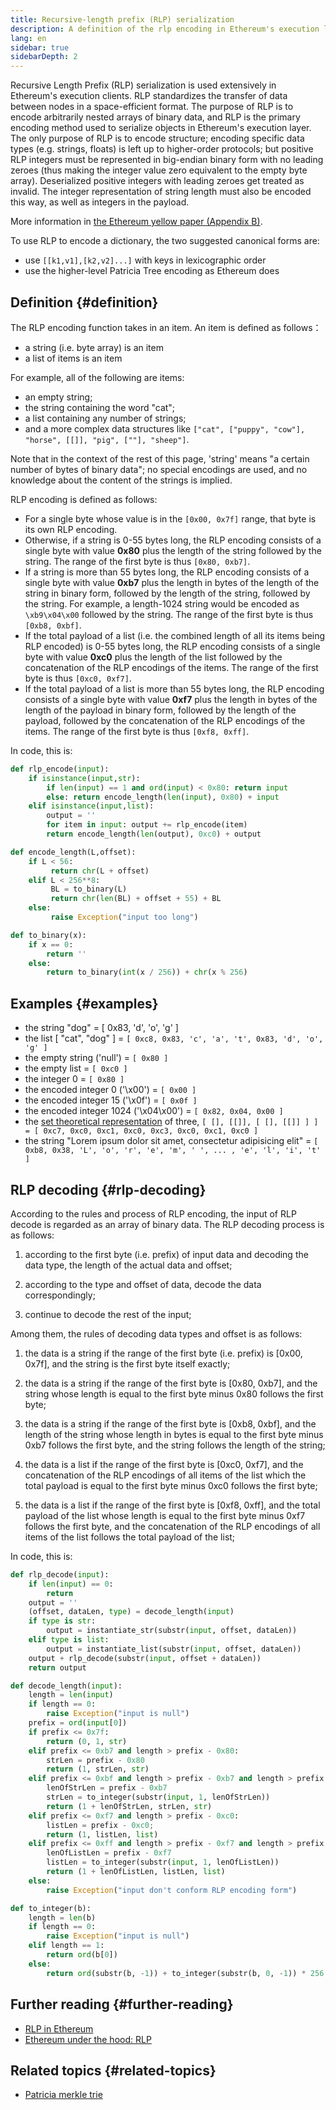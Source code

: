 ```yaml
---
title: Recursive-length prefix (RLP) serialization
description: A definition of the rlp encoding in Ethereum's execution layer.
lang: en
sidebar: true
sidebarDepth: 2
---
```


Recursive Length Prefix (RLP) serialization is used extensively in Ethereum's execution clients. RLP standardizes the transfer of data between nodes in a space-efficient format. The purpose of RLP is to encode arbitrarily nested arrays of binary data, and RLP is the primary encoding method used to serialize objects in Ethereum's execution layer. The only purpose of RLP is to encode structure; encoding specific data types (e.g. strings, floats) is left up to higher-order protocols; but positive RLP integers must be represented in big-endian binary form with no leading zeroes (thus making the integer value zero equivalent to the empty byte array). Deserialized positive integers with leading zeroes get treated as invalid. The integer representation of string length must also be encoded this way, as well as integers in the payload.

More information in [the Ethereum yellow paper (Appendix B)](https://ethereum.github.io/yellowpaper/paper.pdf#page=19).

To use RLP to encode a dictionary, the two suggested canonical forms are:

- use `[[k1,v1],[k2,v2]...]` with keys in lexicographic order
- use the higher-level Patricia Tree encoding as Ethereum does

## Definition {#definition}

The RLP encoding function takes in an item. An item is defined as follows：

- a string (i.e. byte array) is an item
- a list of items is an item

For example, all of the following are items:

- an empty string;
- the string containing the word "cat";
- a list containing any number of strings;
- and a more complex data structures like `["cat", ["puppy", "cow"], "horse", [[]], "pig", [""], "sheep"]`.

Note that in the context of the rest of this page, 'string' means "a certain number of bytes of binary data"; no special encodings are used, and no knowledge about the content of the strings is implied.

RLP encoding is defined as follows:

- For a single byte whose value is in the `[0x00, 0x7f]` range, that byte is its own RLP encoding.
- Otherwise, if a string is 0-55 bytes long, the RLP encoding consists of a single byte with value **0x80** plus the length of the string followed by the string. The range of the first byte is thus `[0x80, 0xb7]`.
- If a string is more than 55 bytes long, the RLP encoding consists of a single byte with value **0xb7** plus the length in bytes of the length of the string in binary form, followed by the length of the string, followed by the string. For example, a length-1024 string would be encoded as `\xb9\x04\x00` followed by the string. The range of the first byte is thus `[0xb8, 0xbf]`.
- If the total payload of a list (i.e. the combined length of all its items being RLP encoded) is 0-55 bytes long, the RLP encoding consists of a single byte with value **0xc0** plus the length of the list followed by the concatenation of the RLP encodings of the items. The range of the first byte is thus `[0xc0, 0xf7]`.
- If the total payload of a list is more than 55 bytes long, the RLP encoding consists of a single byte with value **0xf7** plus the length in bytes of the length of the payload in binary form, followed by the length of the payload, followed by the concatenation of the RLP encodings of the items. The range of the first byte is thus `[0xf8, 0xff]`.

In code, this is:

```python
def rlp_encode(input):
    if isinstance(input,str):
        if len(input) == 1 and ord(input) < 0x80: return input
        else: return encode_length(len(input), 0x80) + input
    elif isinstance(input,list):
        output = ''
        for item in input: output += rlp_encode(item)
        return encode_length(len(output), 0xc0) + output

def encode_length(L,offset):
    if L < 56:
         return chr(L + offset)
    elif L < 256**8:
         BL = to_binary(L)
         return chr(len(BL) + offset + 55) + BL
    else:
         raise Exception("input too long")

def to_binary(x):
    if x == 0:
        return ''
    else:
        return to_binary(int(x / 256)) + chr(x % 256)
```

## Examples {#examples}

- the string "dog" = [ 0x83, 'd', 'o', 'g' ]
- the list [ "cat", "dog" ] = `[ 0xc8, 0x83, 'c', 'a', 't', 0x83, 'd', 'o', 'g' ]`
- the empty string ('null') = `[ 0x80 ]`
- the empty list = `[ 0xc0 ]`
- the integer 0 = `[ 0x80 ]`
- the encoded integer 0 ('\\x00') = `[ 0x00 ]`
- the encoded integer 15 ('\\x0f') = `[ 0x0f ]`
- the encoded integer 1024 ('\\x04\\x00') = `[ 0x82, 0x04, 0x00 ]`
- the [set theoretical representation](http://en.wikipedia.org/wiki/Set-theoretic_definition_of_natural_numbers) of three, `[ [], [[]], [ [], [[]] ] ] = [ 0xc7, 0xc0, 0xc1, 0xc0, 0xc3, 0xc0, 0xc1, 0xc0 ]`
- the string "Lorem ipsum dolor sit amet, consectetur adipisicing elit" = `[ 0xb8, 0x38, 'L', 'o', 'r', 'e', 'm', ' ', ... , 'e', 'l', 'i', 't' ]`

## RLP decoding {#rlp-decoding}

According to the rules and process of RLP encoding, the input of RLP decode is regarded as an array of binary data. The RLP decoding process is as follows:

1.  according to the first byte (i.e. prefix) of input data and decoding the data type, the length of the actual data and offset;

2.  according to the type and offset of data, decode the data correspondingly;

3.  continue to decode the rest of the input;

Among them, the rules of decoding data types and offset is as follows:

1.  the data is a string if the range of the first byte (i.e. prefix) is [0x00, 0x7f], and the string is the first byte itself exactly;

2.  the data is a string if the range of the first byte is [0x80, 0xb7], and the string whose length is equal to the first byte minus 0x80 follows the first byte;

3.  the data is a string if the range of the first byte is [0xb8, 0xbf], and the length of the string whose length in bytes is equal to the first byte minus 0xb7 follows the first byte, and the string follows the length of the string;

4.  the data is a list if the range of the first byte is [0xc0, 0xf7], and the concatenation of the RLP encodings of all items of the list which the total payload is equal to the first byte minus 0xc0 follows the first byte;

5.  the data is a list if the range of the first byte is [0xf8, 0xff], and the total payload of the list whose length is equal to the first byte minus 0xf7 follows the first byte, and the concatenation of the RLP encodings of all items of the list follows the total payload of the list;

In code, this is:

```python
def rlp_decode(input):
    if len(input) == 0:
        return
    output = ''
    (offset, dataLen, type) = decode_length(input)
    if type is str:
        output = instantiate_str(substr(input, offset, dataLen))
    elif type is list:
        output = instantiate_list(substr(input, offset, dataLen))
    output + rlp_decode(substr(input, offset + dataLen))
    return output

def decode_length(input):
    length = len(input)
    if length == 0:
        raise Exception("input is null")
    prefix = ord(input[0])
    if prefix <= 0x7f:
        return (0, 1, str)
    elif prefix <= 0xb7 and length > prefix - 0x80:
        strLen = prefix - 0x80
        return (1, strLen, str)
    elif prefix <= 0xbf and length > prefix - 0xb7 and length > prefix - 0xb7 + to_integer(substr(input, 1, prefix - 0xb7)):
        lenOfStrLen = prefix - 0xb7
        strLen = to_integer(substr(input, 1, lenOfStrLen))
        return (1 + lenOfStrLen, strLen, str)
    elif prefix <= 0xf7 and length > prefix - 0xc0:
        listLen = prefix - 0xc0;
        return (1, listLen, list)
    elif prefix <= 0xff and length > prefix - 0xf7 and length > prefix - 0xf7 + to_integer(substr(input, 1, prefix - 0xf7)):
        lenOfListLen = prefix - 0xf7
        listLen = to_integer(substr(input, 1, lenOfListLen))
        return (1 + lenOfListLen, listLen, list)
    else:
        raise Exception("input don't conform RLP encoding form")

def to_integer(b):
    length = len(b)
    if length == 0:
        raise Exception("input is null")
    elif length == 1:
        return ord(b[0])
    else:
        return ord(substr(b, -1)) + to_integer(substr(b, 0, -1)) * 256
```

## Further reading {#further-reading}

- [RLP in Ethereum](https://medium.com/coinmonks/data-structure-in-ethereum-episode-1-recursive-length-prefix-rlp-encoding-decoding-d1016832f919)
- [Ethereum under the hood: RLP](https://medium.com/coinmonks/ethereum-under-the-hood-part-3-rlp-decoding-df236dc13e58)

## Related topics {#related-topics}

- [Patricia merkle trie](/developers/docs/data-structures/patricia-merkle-tries)
